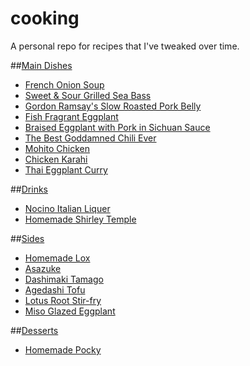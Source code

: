 # cooking
A personal repo for recipes that I've tweaked over time.

##[Main Dishes](main)
- [French Onion Soup](main#french-onion-soup)
- [Sweet & Sour Grilled Sea Bass](main#sweet--sour-grilled-sea-bass)
- [Gordon Ramsay's Slow Roasted Pork Belly](main#gordon-ramsays-slow-roasted-pork-belly)
- [Fish Fragrant Eggplant](main#fish-fragrant-eggplant)
- [Braised Eggplant with Pork in Sichuan Sauce](main#braised-eggplant-with-pork-in-sichuan-sauce)
- [The Best Goddamned Chili Ever](main#the-ultimate-chili)
- [Mohito Chicken](main#mohito-chicken)
- [Chicken Karahi](main#chicken-karahi)
- [Thai Eggplant Curry](main#thai-eggplant-curry)

##[Drinks](drinks)
- [Nocino Italian Liquer](drinks#nocino)
- [Homemade Shirley Temple](drinks#shirley-temple)

##[Sides](sides)
- [Homemade Lox](sides#homemade-lox)
- [Asazuke](sides#asazuke)
- [Dashimaki Tamago](sides#dashimaki-tamago)
- [Agedashi Tofu](sides#agedashi-tofu)
- [Lotus Root Stir-fry](sides#lotus-root-stir-fry)
- [Miso Glazed Eggplant](sides#miso-glazed-eggplant)

##[Desserts](dessert)
- [Homemade Pocky](dessert#pocky)
